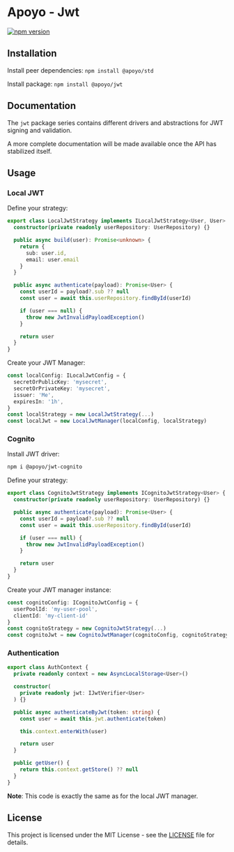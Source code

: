 # Apoyo - Jwt

[![npm version](https://badgen.net/npm/v/@apoyo/jwt)](https://www.npmjs.com/package/@apoyo/jwt)

## Installation

Install peer dependencies:
`npm install @apoyo/std`

Install package:
`npm install @apoyo/jwt`

## Documentation

The `jwt` package series contains different drivers and abstractions for JWT signing and validation.

A more complete documentation will be made available once the API has stabilized itself.

## Usage

### Local JWT

Define your strategy:

```ts
export class LocalJwtStrategy implements ILocalJwtStrategy<User, User> {
  constructor(private readonly userRepository: UserRepository) {}

  public async build(user): Promise<unknown> {
    return {
      sub: user.id,
      email: user.email
    }
  }

  public async authenticate(payload): Promise<User> {
    const userId = payload?.sub ?? null
    const user = await this.userRepository.findById(userId)

    if (user === null) {
      throw new JwtInvalidPayloadException()
    }

    return user
  }
}
```

Create your JWT Manager:

```ts
const localConfig: ILocalJwtConfig = {
  secretOrPublicKey: 'mysecret',
  secretOrPrivateKey: 'mysecret',
  issuer: 'Me',
  expiresIn: '1h',
}
const localStrategy = new LocalJwtStrategy(...)
const localJwt = new LocalJwtManager(localConfig, localStrategy)
```

### Cognito

Install JWT driver:

```sh
npm i @apoyo/jwt-cognito
```

Define your strategy:

```ts
export class CognitoJwtStrategy implements ICognitoJwtStrategy<User> {
  constructor(private readonly userRepository: UserRepository) {}

  public async authenticate(payload): Promise<User> {
    const userId = payload?.sub ?? null
    const user = await this.userRepository.findById(userId)

    if (user === null) {
      throw new JwtInvalidPayloadException()
    }

    return user
  }
}
```

Create your JWT manager instance:

```ts
const cognitoConfig: ICognitoJwtConfig = {
  userPoolId: 'my-user-pool',
  clientId: 'my-client-id'
}
const cognitoStrategy = new CognitoJwtStrategy(...)
const cognitoJwt = new CognitoJwtManager(cognitoConfig, cognitoStrategy)
```

### Authentication

```ts
export class AuthContext {
  private readonly context = new AsyncLocalStorage<User>()

  constructor(
    private readonly jwt: IJwtVerifier<User>
  ) {}

  public async authenticateByJwt(token: string) {
    const user = await this.jwt.authenticate(token)

    this.context.enterWith(user)

    return user
  }

  public getUser() {
    return this.context.getStore() ?? null
  }
}
```

**Note**: This code is exactly the same as for the local JWT manager.

## License

This project is licensed under the MIT License - see the [LICENSE](LICENSE) file for details.
